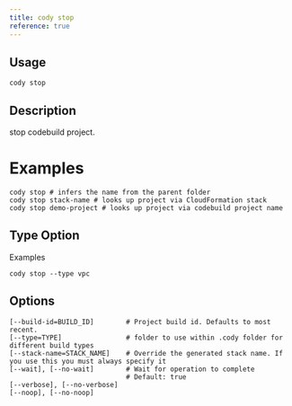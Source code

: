 ```yaml
---
title: cody stop
reference: true
---
```


## Usage

    cody stop

## Description

stop codebuild project.

# Examples

    cody stop # infers the name from the parent folder
    cody stop stack-name # looks up project via CloudFormation stack
    cody stop demo-project # looks up project via codebuild project name

## Type Option

Examples

    cody stop --type vpc


## Options

```
[--build-id=BUILD_ID]        # Project build id. Defaults to most recent.
[--type=TYPE]                # folder to use within .cody folder for different build types
[--stack-name=STACK_NAME]    # Override the generated stack name. If you use this you must always specify it
[--wait], [--no-wait]        # Wait for operation to complete
                             # Default: true
[--verbose], [--no-verbose]  
[--noop], [--no-noop]        
```

